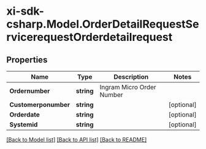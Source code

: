 # xi-sdk-csharp.Model.OrderDetailRequestServicerequestOrderdetailrequest

## Properties

Name | Type | Description | Notes
------------ | ------------- | ------------- | -------------
**Ordernumber** | **string** | Ingram Micro Order Number | 
**Customerponumber** | **string** |  | [optional] 
**Orderdate** | **string** |  | [optional] 
**Systemid** | **string** |  | [optional] 

[[Back to Model list]](../README.md#documentation-for-models) [[Back to API list]](../README.md#documentation-for-api-endpoints) [[Back to README]](../README.md)

